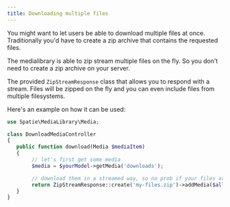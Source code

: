 ```yaml
---
title: Downloading multiple files
---
```


You might want to let users be able to download multiple files at once. Traditionally you'd have to create a zip archive that contains the requested files.

The medialibrary is able to zip stream multiple files on the fly. So you don't need to create a zip archive on your server.

The provided `ZipStreamResponse` class that allows you to respond with a stream. Files will be zipped on the fly and you can even include files from multiple filesystems.

Here's an example on how it can be used:

```php
use Spatie\MediaLibrary\Media;

class DownloadMediaController
{
   public function download(Media $mediaItem)
   {
        // let's first get some media
        $media = $yourModel->getMedia('downloads');

        // download them in a streamed way, so no prob if your files are very large
        return ZipStreamResponse::create('my-files.zip')->addMedia($allMedia);
   }
}
```
